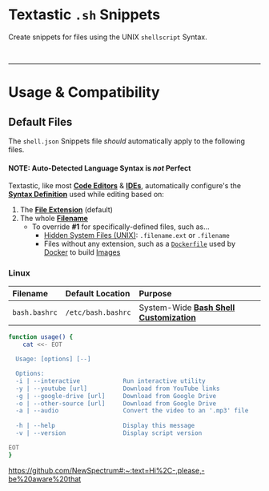 <head>
	<link id="prism-css" href="">
</head>


# Textastic `.sh` Snippets

Create snippets for files using the UNIX `shellscript` Syntax.



<br />

---

# Usage & Compatibility

## Default Files

The `shell.json` Snippets file *should* automatically apply to the following files.

#### NOTE: Auto-Detected Language Syntax is *not* Perfect

Textastic, like most __[Code Editors](wiki)__ & __[IDEs](wiki)__, automatically configure's the __[Syntax Definition](wiki)__ used while editing based on:

1. The __[File Extension](wiki)__ (default)
2. The whole __[Filename](wiki)__
	- To override __#1__ for specifically-defined files, such as...
		- [Hidden System Files (UNIX)](wiki): `.filename.ext` or `.filename`
		- Files without any extension, such as a [`Dockerfile`](wiki) used by [Docker](wiki) to build [Images](wiki)

### Linux

| Filename | Default Location | Purpose |
| :---     | :---             | :---    |
| `bash.bashrc` | <pre><code class="language-shell">/etc/bash.bashrc</code></pre> | System-Wide __[Bash Shell Customization](wiki)__ |



```bash
function usage() {
	cat <<- EOT

  Usage: [options] [--] 

  Options: 
  -i | --interactive			Run interactive utility
  -y | --youtube [url]			Download from YouTube links
  -g | --google-drive [url]		Download from Google Drive
  -o | --other-source [url]		Download from Google Drive
  -a | --audio					Convert the video to an '.mp3' file
  
  -h | --help       			Display this message
  -v | --version    			Display script version

EOT
}
```

https://github.com/NewSpectrum#:~:text=Hi%2C-,please,-be%20aware%20that